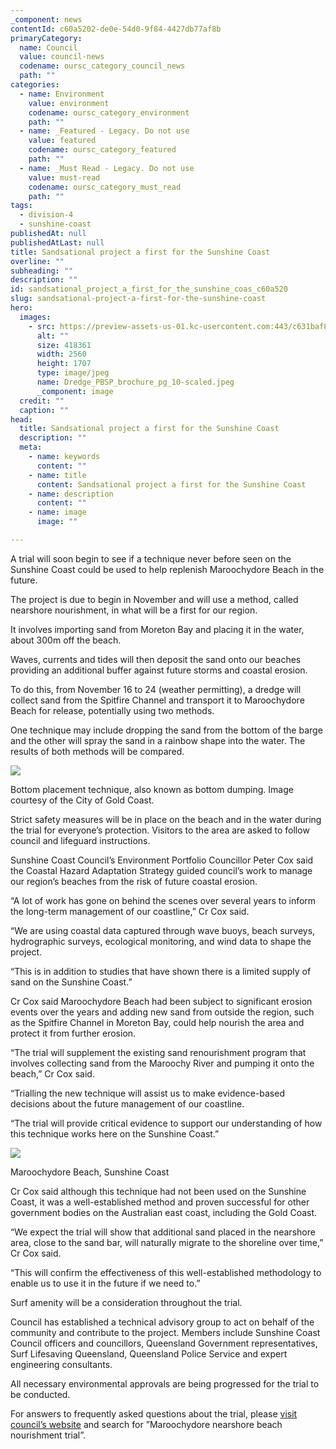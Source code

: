 ```yaml
---
_component: news
contentId: c60a5202-de0e-54d0-9f84-4427db77af8b
primaryCategory:
  name: Council
  value: council-news
  codename: oursc_category_council_news
  path: ""
categories:
  - name: Environment
    value: environment
    codename: oursc_category_environment
    path: ""
  - name: _Featured - Legacy. Do not use
    value: featured
    codename: oursc_category_featured
    path: ""
  - name: _Must Read - Legacy. Do not use
    value: must-read
    codename: oursc_category_must_read
    path: ""
tags:
  - division-4
  - sunshine-coast
publishedAt: null
publishedAtLast: null
title: Sandsational project a first for the Sunshine Coast
overline: ""
subheading: ""
description: ""
id: sandsational_project_a_first_for_the_sunshine_coas_c60a520
slug: sandsational-project-a-first-for-the-sunshine-coast
hero:
  images:
    - src: https://preview-assets-us-01.kc-usercontent.com:443/c631baf8-1b46-001f-580c-d0001b68b4a8/3bbe97e5-fbdc-44f8-acca-47f004be1c56/Dredge_PBSP_brochure_pg_10-scaled.jpeg
      alt: ""
      size: 418361
      width: 2560
      height: 1707
      type: image/jpeg
      name: Dredge_PBSP_brochure_pg_10-scaled.jpeg
      _component: image
  credit: ""
  caption: ""
head:
  title: Sandsational project a first for the Sunshine Coast
  description: ""
  meta:
    - name: keywords
      content: ""
    - name: title
      content: Sandsational project a first for the Sunshine Coast
    - name: description
      content: ""
    - name: image
      image: ""

---
```

A trial will soon begin to see if a technique never before seen on the Sunshine Coast could be used to help replenish Maroochydore Beach in the future.

The project is due to begin in November and will use a method, called nearshore nourishment, in what will be a first for our region.

It involves importing sand from Moreton Bay and placing it in the water, about 300m off the beach.

Waves, currents and tides will then deposit the sand onto our beaches providing an additional buffer against future storms and coastal erosion.

To do this, from November 16 to 24 (weather permitting), a dredge will collect sand from the Spitfire Channel and transport it to Maroochydore Beach for release, potentially using two methods.

One technique may include dropping the sand from the bottom of the barge and the other will spray the sand in a rainbow shape into the water. The results of both methods will be compared.

![](https://preview-assets-us-01.kc-usercontent.com:443/c631baf8-1b46-001f-580c-d0001b68b4a8/7cc22cee-8047-4d70-b7d5-5ae605d735bf/Bottom-dumping-Gold-Coast-2.jpg)

Bottom placement technique, also known as bottom dumping. Image courtesy of the City of Gold Coast.

Strict safety measures will be in place on the beach and in the water during the trial for everyone’s protection. Visitors to the area are asked to follow council and lifeguard instructions.

Sunshine Coast Council’s Environment Portfolio Councillor Peter Cox said the Coastal Hazard Adaptation Strategy guided council’s work to manage our region’s beaches from the risk of future coastal erosion.

“A lot of work has gone on behind the scenes over several years to inform the long-term management of our coastline,” Cr Cox said.

“We are using coastal data captured through wave buoys, beach surveys, hydrographic surveys, ecological monitoring, and wind data to shape the project.

“This is in addition to studies that have shown there is a limited supply of sand on the Sunshine Coast.”

Cr Cox said Maroochydore Beach had been subject to significant erosion events over the years and adding new sand from outside the region, such as the Spitfire Channel in Moreton Bay, could help nourish the area and protect it from further erosion.

“The trial will supplement the existing sand renourishment program that involves collecting sand from the Maroochy River and pumping it onto the beach,” Cr Cox said.

“Trialling the new technique will assist us to make evidence-based decisions about the future management of our coastline.

“The trial will provide critical evidence to support our understanding of how this technique works here on the Sunshine Coast.”

![](https://preview-assets-us-01.kc-usercontent.com:443/c631baf8-1b46-001f-580c-d0001b68b4a8/a1022c20-e4ff-4445-ac4f-da5c4471a55f/C-JenniferOliphant_01-1024x683.jpg)

Maroochydore Beach, Sunshine Coast

Cr Cox said although this technique had not been used on the Sunshine Coast, it was a well-established method and proven successful for other government bodies on the Australian east coast, including the Gold Coast.

“We expect the trial will show that additional sand placed in the nearshore area, close to the sand bar, will naturally migrate to the shoreline over time,” Cr Cox said.

“This will confirm the effectiveness of this well-established methodology to enable us to use it in the future if we need to.”

Surf amenity will be a consideration throughout the trial.

Council has established a technical advisory group to act on behalf of the community and contribute to the project. Members include Sunshine Coast Council officers and councillors, Queensland Government representatives, Surf Lifesaving Queensland, Queensland Police Service and expert engineering consultants.

All necessary environmental approvals are being progressed for the trial to be conducted.

For answers to frequently asked questions about the trial, please [visit council’s website](https://www.sunshinecoast.qld.gov.au/Council/Planning-and-Projects/Infrastructure-Projects/Maroochydore-Nearshore-Beach-Nourishment-Trial)
&#x20;and search for ”Maroochydore nearshore beach nourishment trial”.

